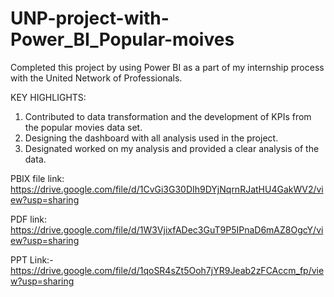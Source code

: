 # UNP-project-with-Power_BI_Popular-moives

Completed this project by using Power BI as a part of my internship process with the United Network of Professionals.

KEY HIGHLIGHTS:

1. Contributed to data transformation and the development of KPIs from the popular movies data set.
2. Designing the dashboard with all analysis used in the project.
3. Designated worked on my analysis and provided a clear analysis of the data.

PBIX file link: https://drive.google.com/file/d/1CvGi3G30DIh9DYjNqrnRJatHU4GakWV2/view?usp=sharing

PDF link: https://drive.google.com/file/d/1W3VjixfADec3GuT9P5IPnaD6mAZ8OgcY/view?usp=sharing

PPT Link:- https://drive.google.com/file/d/1qoSR4sZt5Ooh7jYR9Jeab2zFCAccm_fp/view?usp=sharing
